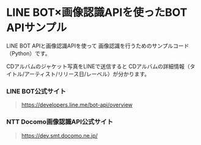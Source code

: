 LINE BOT×画像認識APIを使ったBOT APIサンプル
======================
LINE BOT APIと画像認識APIを使って
画像認識を行うためのサンプルコード（Python）です。

CDアルバムのジャケット写真をLINEで送信すると
CDアルバムの詳細情報（タイトル/アーティスト/リリース日/レーベル）が分かります。

### LINE BOT公式サイト
> https://developers.line.me/bot-api/overview
>

### NTT Docomo画像認識API公式サイト
> https://dev.smt.docomo.ne.jp/
>

